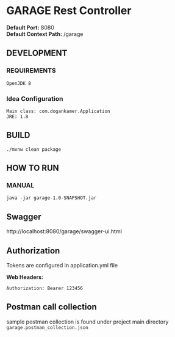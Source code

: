 # GARAGE Rest Controller 
**Default Port:** 8080  
**Default Context Path:** /garage

## DEVELOPMENT
### REQUIREMENTS
```
OpenJDK 8
```


### Idea Configuration
```
Main class: com.dogankamer.Application
JRE: 1.8
```

## BUILD
```
./mvnw clean package
```

## HOW TO RUN
### MANUAL
```
java -jar garage-1.0-SNAPSHOT.jar
```


## Swagger
http://localhost:8080/garage/swagger-ui.html

## Authorization

Tokens are configured in application.yml file

**Web Headers:**
```
Authorization: Bearer 123456
```

## Postman call collection
sample postman collection is found under project main directory ```garage.postman_collection.json```
